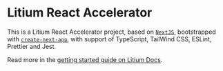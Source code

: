 # Litium React Accelerator

This is a Litium React Accelerator project, based on [`NextJS`](https://nextjs.org/), bootstrapped with [`create-next-app`](https://github.com/vercel/next.js/tree/canary/packages/create-next-app), with support of TypeScript, TailWind CSS, ESLint, Prettier and Jest.

Read more in the [getting started guide on Litium Docs](https://docs.litium.com/accelerators/react-accelerator/get-started).
